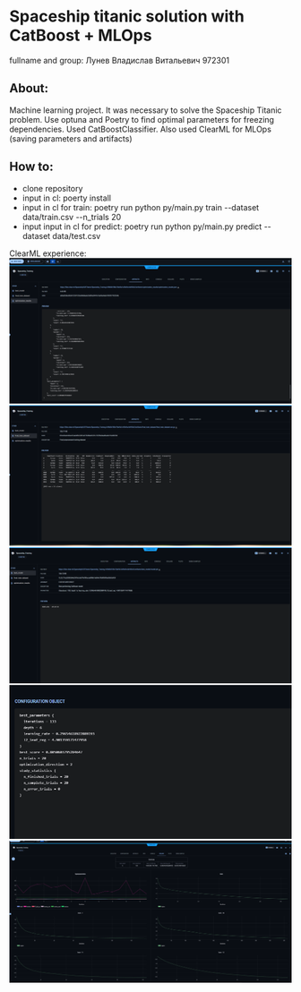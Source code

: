 # Spaceship titanic solution with CatBoost + MLOps

fullname and group: Лунев Владислав Витальевич 972301

## About:
Machine learning project. It was necessary to solve the Spaceship Titanic problem. 
Use optuna and Poetry to find optimal parameters for freezing dependencies. Used CatBoostClassifier. Also used ClearML for MLOps (saving parameters and artifacts)
## How to: 
- clone repository
- input in cl: poerty install 
- input in cl for train: poetry run python py/main.py train --dataset data/train.csv --n_trials 20
- input input in cl for predict: poetry run python py/main.py predict --dataset data/test.csv


ClearML experience:
![img.png](repo_res/img.png)
![img_1.png](repo_res/img_1.png)
![img_2.png](repo_res/img_2.png)
![img_3.png](repo_res/img_3.png)
![img_4.png](repo_res/img_4.png)